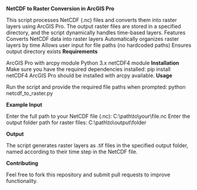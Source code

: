 **NetCDF to Raster Conversion in ArcGIS Pro**

This script processes NetCDF (.nc) files and converts them into raster layers using ArcGIS Pro. The output raster files are stored in a specified directory, and the script dynamically handles time-based layers.
Features
Converts NetCDF data into raster layers
Automatically organizes raster layers by time
Allows user input for file paths (no hardcoded paths)
Ensures output directory exists
**Requirements**

ArcGIS Pro with arcpy module
Python 3.x
netCDF4 module
**Installation**
Make sure you have the required dependencies installed:
pip install netCDF4
ArcGIS Pro should be installed with arcpy available.
**Usage**

Run the script and provide the required file paths when prompted:
python netcdf_to_raster.py

**Example Input**

Enter the full path to your NetCDF file (.nc): C:\path\to\your\file.nc
Enter the output folder path for raster files: C:\path\to\output\folder

**Output**

The script generates raster layers as .tif files in the specified output folder, named according to their time step in the NetCDF file.

**Contributing**

Feel free to fork this repository and submit pull requests to improve functionality.

